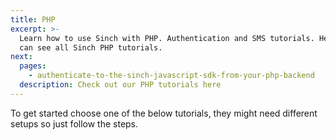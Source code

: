 ```yaml
---
title: PHP
excerpt: >-
  Learn how to use Sinch with PHP. Authentication and SMS tutorials. Here you
  can see all Sinch PHP tutorials.
next:
  pages:
    - authenticate-to-the-sinch-javascript-sdk-from-your-php-backend
  description: Check out our PHP tutorials here
---
```

To get started choose one of the below tutorials, they might need different setups so just follow the steps.



